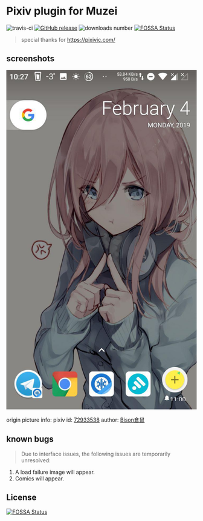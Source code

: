 # Pixiv plugin for Muzei
![travis-ci](https://travis-ci.org/feilongfl/muzei-pixivtop.svg?branch=master)
[![GitHub release](https://img.shields.io/github/release/feilongfl/muzei-pixivtop.svg)](https://github.com/feilongfl/muzei-pixivtop)
![downloads number](https://img.shields.io/github/downloads/feilongfl/cimoc/total.svg)
[![FOSSA Status](https://app.fossa.io/api/projects/git%2Bgithub.com%2Ffeilongfl%2Fmuzei-pixivtop.svg?type=shield)](https://app.fossa.io/projects/git%2Bgithub.com%2Ffeilongfl%2Fmuzei-pixivtop?ref=badge_shield)

> special thanks for https://pixivic.com/

## screenshots
![](./docs/screenshots_1.jpg)

origin picture info:
pixiv id: [72933538](https://www.pixiv.net/member_illust.php?mode=medium&illust_id=72933538)
author: [Bison倉鼠](https://www.pixiv.net/member.php?id=333556)

## known bugs
> Due to interface issues, the following issues are temporarily unresolved:
1. A load failure image will appear.
2. Comics will appear.

## License
[![FOSSA Status](https://app.fossa.io/api/projects/git%2Bgithub.com%2Ffeilongfl%2Fmuzei-pixivtop.svg?type=large)](https://app.fossa.io/projects/git%2Bgithub.com%2Ffeilongfl%2Fmuzei-pixivtop?ref=badge_large)
